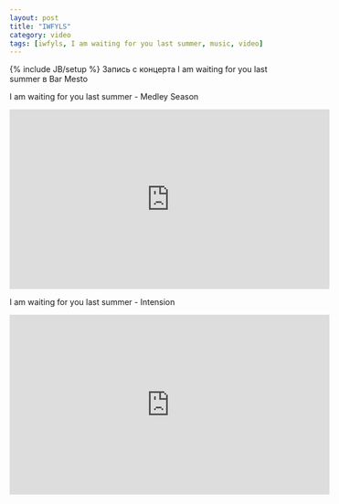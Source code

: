 ```yaml
---
layout: post
title: "IWFYLS"
category: video
tags: [iwfyls, I am waiting for you last summer, music, video]
---
```

{% include JB/setup %}
Запись с концерта I am waiting for you last summer в Bar Mesto
<br>

I am waiting for you last summer - Medley Season 

<iframe frameborder="0" width="560" height="315" src="https://www.youtube.com/embed/D94m_waTqCU">&nbsp;</iframe>

I am waiting for you last summer - Intension 
<br>
<iframe frameborder="0" width="560" height="315" src="https://www.youtube.com/embed/nXAtjcHNzkA">&nbsp;</iframe>

	